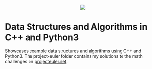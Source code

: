 <p align="center"><img src="https://external-content.duckduckgo.com/iu/?u=https%3A%2F%2Fqph.fs.quoracdn.net%2Fmain-qimg-c4bd5888bea21df127351a418a55bf51&f=1&nofb=1"></p>

Data Structures and Algorithms in C++ and Python3
=================================================
Showcases example data structures and algorithms using C++ and Python3.
The project-euler folder contains my solutions to the math challenges on <a href="https://projecteuler.net/">projecteuler.net</a>.
